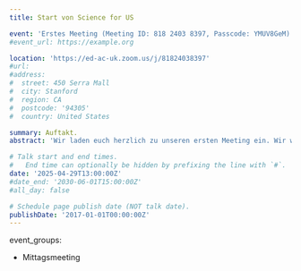 ```yaml
---
title: Start von Science for US

event: 'Erstes Meeting (Meeting ID: 818 2403 8397, Passcode: YMUV8GeM)'
#event_url: https://example.org

location: 'https://ed-ac-uk.zoom.us/j/81824038397'
#url:  
#address:
#  street: 450 Serra Mall
#  city: Stanford
#  region: CA
#  postcode: '94305'
#  country: United States

summary: Auftakt.
abstract: 'Wir laden euch herzlich zu unseren ersten Meeting ein. Wir wollen euch über den aktuellen Stand informieren und danach gemeinsam diskutieren, wie wir die kommenen Meetings gemeinsam gestalten wollen.'

# Talk start and end times.
#   End time can optionally be hidden by prefixing the line with `#`.
date: '2025-04-29T13:00:00Z'
#date_end: '2030-06-01T15:00:00Z'
#all_day: false

# Schedule page publish date (NOT talk date).
publishDate: '2017-01-01T00:00:00Z'
---
```


event_groups:
  - Mittagsmeeting
